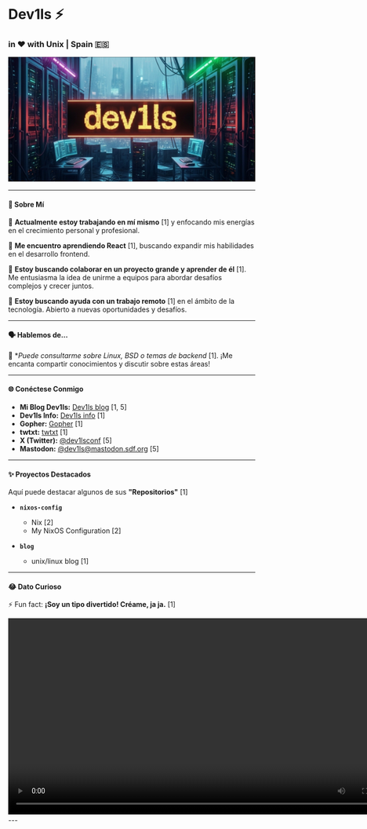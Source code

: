 # Dev1ls ⚡

### in ❤️ with Unix | Spain 🇪🇸

![banner](./dev1ls.png)


---

#### 👋 **Sobre Mí**

🔭 **Actualmente estoy trabajando en mí mismo** [1] y enfocando mis energías en el crecimiento personal y profesional.

🌱 **Me encuentro aprendiendo React** [1], buscando expandir mis habilidades en el desarrollo frontend.

👯 **Estoy buscando colaborar en un proyecto grande y aprender de él** [1]. Me entusiasma la idea de unirme a equipos para abordar desafíos complejos y crecer juntos.

🤔 **Estoy buscando ayuda con un trabajo remoto** [1] en el ámbito de la tecnología. Abierto a nuevas oportunidades y desafíos.

---

#### 🗣️ **Hablemos de...**

💬 **Puede consultarme sobre Linux, *BSD o temas de backend** [1]. ¡Me encanta compartir conocimientos y discutir sobre estas áreas!

---

#### 🌐 **Conéctese Conmigo**

*   **Mi Blog Dev1ls:** [Dev1ls blog](https://dev1ls.deno.dev) [1, 5]
*   **Dev1ls Info:** [Dev1ls info](http:dev1ls.sdf.org) [1]
*   **Gopher:** [Gopher](gopher://texto-plano.xyz:70/1/~dev1ls/) [1]
*   **twtxt:** [twtxt](http://dev1ls.sdf.org/twt.html) [1]
*   **X (Twitter):** [@dev1lsconf](https://x.com/dev1lsconf) [5]
*   **Mastodon:** [@dev1ls@mastodon.sdf.org](https://mastodon.sdf.org/@dev1ls) [5]

---

#### ✨ **Proyectos Destacados**

Aquí puede destacar algunos de sus **"Repositorios"** [1]

*   **`nixos-config`**
    *   Nix [2]
    *   My NixOS Configuration [2]

*   **`blog`**
    *   unix/linux blog [1]

---

#### 😂 **Dato Curioso**

⚡ Fun fact: **¡Soy un tipo divertido! Créame, ja ja.** [1]

<video width="800" controls>
  <source src="./dev1ls.mp4" type="video/mp4">
  Tu navegador no soporta la etiqueta de video.
</video>
---

